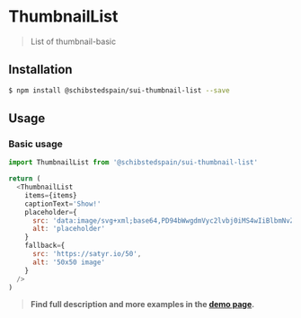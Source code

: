 # ThumbnailList

> List of thumbnail-basic

## Installation

```sh
$ npm install @schibstedspain/sui-thumbnail-list --save
```

## Usage

### Basic usage
```js
import ThumbnailList from '@schibstedspain/sui-thumbnail-list'

return (
  <ThumbnailList
    items={items}
    captionText='Show!'
    placeholder={
      src: 'data:image/svg+xml;base64,PD94bWwgdmVyc2lvbj0iMS4wIiBlbmNvZGluZz0iVVRGLTgiPz4KPHN2ZyB2aWV3Qm94PSIwIDAgNTAwIDUwMCIgeG1sbnM9Imh0dHA6Ly93d3cudzMub3JnLzIwMDAvc3ZnIj4KPHJlY3Qgd2lkdGg9IjUwMCIgaGVpZ2h0PSI1MDAiIGZpbGw9IiM3NzciLz4KPC9zdmc+',
      alt: 'placeholder'
    }
    fallback={
      src: 'https://satyr.io/50',
      alt: '50x50 image'
    }
  />
)
```

> **Find full description and more examples in the [demo page](https://sui-components.now.sh/workbench/thumbnail/list/demo).**
